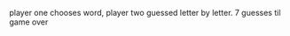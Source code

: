 player one chooses word, player two guessed letter by letter. 7 guesses til game over

<!---
Scr1mshaw/Scr1mshaw is a ✨ special ✨ repository because its `README.md` (this file) appears on your GitHub profile.
You can click the Preview link to take a look at your changes.
--->
